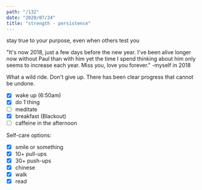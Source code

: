 ```yaml
---
path: "/132"
date: "2020/07/24"
title: "strength - persistence"
---
```


stay true to your purpose, even when others test you

"It's now 2018, just a few days before the new year. I've been alive longer now without Paul than with him yet the time I spend thinking about him only seems to increase each year. Miss you, love you forever." -myself in 2018

What a wild ride. Don't give up. There has been clear progress that cannot be undone.

- [x] wake up (6:50am)
- [x] do 1 thing
- [ ] meditate
- [x] breakfast (Blackout)
- [ ] caffeine in the afternoon

Self-care options:
- [x] smile or something
- [x] 10+ pull-ups
- [x] 30+ push-ups
- [x] chinese
- [x] walk
- [x] read
